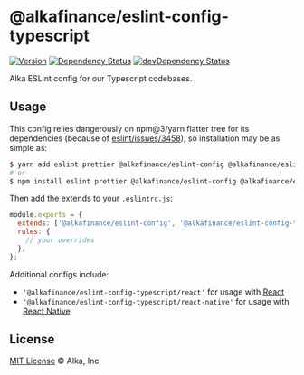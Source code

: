 # @alkafinance/eslint-config-typescript

[![Version](https://img.shields.io/npm/v/@alkafinance/eslint-config-typescript.svg)](http://npm.im/@alkafinance/eslint-config-typescript)
[![Dependency Status](https://david-dm.org/alkafinance/eslint-config/status.svg?path=packages/eslint-config-typescript)](https://david-dm.org/alkafinance/eslint-config?path=packages/eslint-config-typescript)
[![devDependency Status](https://david-dm.org/alkafinance/eslint-config/dev-status.svg?path=packages/eslint-config-typescript)](https://david-dm.org/alkafinance/eslint-config?path=packages/eslint-config-typescript&type=dev)

Alka ESLint config for our Typescript codebases.

## Usage

This config relies dangerously on npm@3/yarn flatter tree for its dependencies (because of [eslint/issues/3458](https://github.com/eslint/eslint/issues/3458)), so installation may be as simple as: 

```bash
$ yarn add eslint prettier @alkafinance/eslint-config @alkafinance/eslint-config-typescript --dev
# or
$ npm install eslint prettier @alkafinance/eslint-config @alkafinance/eslint-config-typescript --save-dev
```

Then add the extends to your `.eslintrc.js`:

```js
module.exports = {
  extends: ['@alkafinance/eslint-config', '@alkafinance/eslint-config-typescript' /* and maybe '@alkafinance/eslint-config-typescript/react' or '@alkafinance/eslint-config-typescript/react-native' */],
  rules: {
    // your overrides
  },
};
```

Additional configs include:

- `'@alkafinance/eslint-config-typescript/react'` for usage with [React](https://reactjs.org/)
- `'@alkafinance/eslint-config-typescript/react-native'` for usage with [React Native](https://facebook.github.io/react-native/)

## License

[MIT License](../../LICENSE) © Alka, Inc
